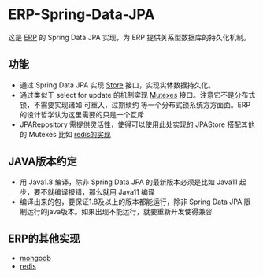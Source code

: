 # ERP-Spring-Data-JPA
这是 [ERP](https://github.com/framework-erp/ERP) 的 Spring Data JPA 实现，为 ERP 提供关系型数据库的持久化机制。

## 功能
* 通过 Spring Data JPA 实现 [Store](https://github.com/framework-erp/ERP/blob/master/src/main/java/erp/repository/Store.java) 接口，实现实体数据持久化。
* 通过类似于 select for update 的机制实现 [Mutexes](https://github.com/framework-erp/ERP/blob/master/src/main/java/erp/repository/Mutexes.java) 接口。注意它不是分布式锁，不需要实现诸如 可重入，过期续约 等一个分布式锁系统方方面面。ERP的设计哲学认为这里需要的只是一个互斥
* JPARepository 需提供灵活性，使得可以使用此处实现的 JPAStore 搭配其他的 Mutexes 比如 [redis的实现](https://github.com/framework-erp/ERP-redis)

## JAVA版本约定
* 用 Java1.8 编译，除非 Spring Data JPA 的最新版本必须是比如 Java11 起步，要不就编译报错，那么就用 Java11 编译 
* 编译出来的包，要保证1.8及以上的版本都能运行，除非 Spring Data JPA 限制运行的java版本。如果出现不能运行，就要重新开发使得兼容

## ERP的其他实现
* [mongodb](https://github.com/framework-erp/ERP-mongodb)
* [redis](https://github.com/framework-erp/ERP-redis)
